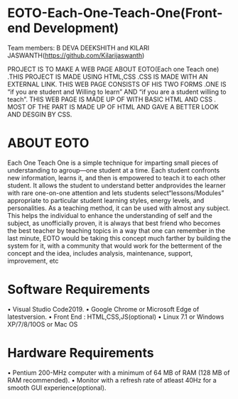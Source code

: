 # EOTO-Each-One-Teach-One(Front-end Development)

 Team members: B DEVA DEEKSHITH and KILARI JASWANTH(https://github.com/Kilarijaswanth)
 
 
 PROJECT IS TO MAKE A WEB PAGE ABOUT EOTO(Each one Teach one) .THIS PROJECT IS MADE USING HTML,CSS .CSS IS MADE WITH AN EXTERNAL LINK.
 THIS WEB PAGE CONSISTS OF HIS TWO FORMS .ONE IS “if you are student and Willing to learn” AND “if you are a student willing to teach”. 
 THIS WEB PAGE IS MADE UP OF WITH BASIC HTML AND CSS . 
 MOST OF THE PART IS MADE UP OF HTML AND GAVE A BETTER LOOK AND DESGIN BY CSS.

# ABOUT EOTO
Each One Teach One is a simple technique for imparting small pieces of understanding to agroup—one student at a time. Each student confronts new information, learns it, and then is empowered to teach it to each other student. It allows the student to understand better andprovides the learner with rare one-on-one attention and lets students select“lessons/Modules” appropriate to particular student learning styles, energy levels, and personalities. As a teaching method, it can be used with almost any subject. This helps the individual to enhance the understanding of self and the subject, as unofficially proven, it is always that best friend who becomes the best teacher by teaching topics in a way that one can remember in the last minute, EOTO would be taking this concept much farther by building the system for it, with a community that would work for the betterment of the concept and the idea, includes analysis, maintenance, support, improvement, etc

# Software Requirements

• Visual Studio Code2019.
• Google Chrome or Microsoft Edge of latestversion.
• Front End : HTML,CSS,JS(optional)
• Linux 7.1 or Windows XP/7/8/10OS or Mac OS
# Hardware Requirements

• Pentium 200-MHz computer with a minimum of 64 MB of RAM (128 MB of RAM 
recommended).
• Monitor with a refresh rate of atleast 40Hz for a smooth GUI experience(optional).
